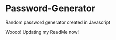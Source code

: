 # Password-Generator
Random password generator created in Javascript


Woooo! Updating my ReadMe now!
